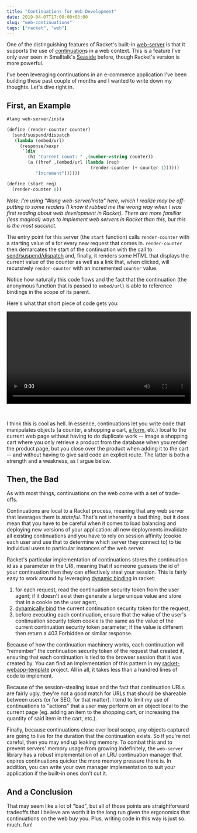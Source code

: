 ```yaml
---
title: "Continuations for Web Development"
date: 2019-04-07T17:00:00+03:00
slug: "web-continuations"
tags: ["racket", "web"]
---
```


One of the distinguishing features of Racket's built-in [web-server]
is that it supports the use of [continuation]s in a web context.  This
is a feature I've only ever seen in Smalltalk's [Seaside] before,
though Racket's version is more powerful.

<!--more-->

I've been leveraging continuations in an e-commerce application I've
been building these past couple of months and I wanted to write down
my thoughts.  Let's dive right in.

## First, an Example

```scheme
#lang web-server/insta

(define (render-counter counter)
  (send/suspend/dispatch
   (lambda (embed/url)
     (response/xexpr
      `(div
        (h1 "Current count: " ,(number->string counter))
        (a ((href ,(embed/url (lambda (req)
                                (render-counter (+ counter 1))))))
           "Increment"))))))

(define (start req)
  (render-counter 0))
```

*Note: I'm using "#lang web-server/insta" here, which I realize may be
off-putting to some readers (I know it rubbed me the wrong way when I
was first reading about web development in Racket).  There are more
familiar (less magical) ways to implement web servers in Racket than
this, but this is the most succinct.*

The entry point for this server (the `start` function) calls
`render-counter` with a starting value of `0` for every new request
that comes in.  `render-counter` then demarcates the start of the
continuation with the call to [send/suspend/dispatch] and, finally, it
renders some HTML that displays the current value of the counter as
well as a link that, when clicked, will recursively `render-counter`
with an incremented `counter` value.

Notice how naturally this code flows and the fact that the
continuation (the anonymous function that is passed to `embed/url`) is
able to reference bindings in the scope of its parent.

Here's what that short piece of code gets you:

<video src="https://media.defn.io/continuations-demo.mp4" width="100%" controls></video>

<br/>

I think this is cool as hell.  In essence, continuations let you write
code that manipulates objects (a counter, a shopping a cart, [a form],
etc.)  local to the current web page without having to do duplicate
work -- image a shopping cart where you only retrieve a product from
the database when you render the product page, but you close over the
product when adding it to the cart -- and without having to give said
code an explicit route.  The latter is both a strength and a weakness,
as I argue below.

## Then, the Bad

As with most things, continuations on the web come with a set of
trade-offs.

Continuations are local to a Racket process, meaning that any web
server that leverages them is *stateful*.  That's not inherently a bad
thing, but it does mean that you have to be careful when it comes to
load balancing and deploying new versions of your application: all new
deployments invalidate all existing continuations and you have to rely
on session affinity (cookie each user and use that to determine which
server they connect to) to tie individual users to particular
instances of the web server.

Racket's particular implementation of continuations stores the
continuation id as a parameter in the URI, meaning that if someone
guesses the id of your continuation then they can effectively steal
your session.  This is fairly easy to work around by leveraging
[dynamic binding][parameterize] in racket:

1. for each request, read the continuation security token from the user
   agent; if it doesn't exist then generate a large unique value and
   store that in a cookie on the user agent,
1. [dynamically bind][parameterize] the current continuation security
   token for the request,
1. before executing each continuation, ensure that the value of the
   user's continuation security token cookie is the same as the value
   of the current continuation security token parameter; if the value
   is different then return a 403 Forbidden or similar response.

Because of how the continuation machinery works, each continuation
will "remember" the continuation security token of the request that
created it, ensuring that each continuation is tied to the browser
session that it was created by.  You can find an implementation of
this pattern in my [racket-webapp-template] project.  All in all, it
takes less than a hundred lines of code to implement.

Because of the session-stealing issue and the fact that continuation
URLs are fairly ugly, they're not a good match for URLs that should be
shareable between users (or for SEO, for that matter).  I tend to
limit my use of continuations to "actions" that a user may perform on
an object local to the current page (eg. adding an item to the
shopping cart, or increasing the quantity of said item in the cart,
etc.).

Finally, because continuations close over local scope, any objects
captured are going to live for the duration that the continuation
exists.  So if you're not careful, then you may end up leaking memory.
To combat this and to prevent servers' memory usage from growing
indefinitely, the `web-server` library has a robust implementation of
an LRU continuation manager that expires continuations quicker the
more memory pressure there is.  In addition, you can write your own
manager implementation to suit your application if the built-in ones
don't cut it.


## And a Conclusion

That may seem like a lot of "bad", but all of those points are
straightforward tradeoffs that I believe are worth it in the long run
given the ergonomics that continuations on the web buy you.  Plus,
writing code in this way is just so. much. fun!


[Seaside]: https://github.com/SeasideSt/Seaside
[a form]: https://github.com/Bogdanp/racket-forms/blob/master/examples/blog-continuations.rkt#L161-L183
[continuation]: https://en.wikipedia.org/wiki/Continuation
[parameterize]: https://docs.racket-lang.org/guide/parameterize.html
[racket-webapp-template]: https://github.com/Bogdanp/racket-webapp-template/blob/master/app-name-here/components/continuation.rkt#L1-L85
[send/suspend/dispatch]: https://docs.racket-lang.org/web-server/servlet.html#%28def._%28%28lib._web-server%2Fservlet%2Fweb..rkt%29._send%2Fsuspend%2Fdispatch%29%29
[web-server]: https://docs.racket-lang.org/web-server/
